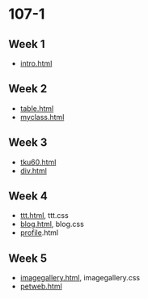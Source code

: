 
# 107-1

## [](https://github.com/LOUIS0301/107-1#week-1)Week 1

-   [intro.html](http://127.0.0.1:1236/w01/intro.html)

## [](https://github.com/LOUIS0301/107-1#week-2)Week 2

-   [table.html](http://127.0.0.1:1236/w02/table.html)
-   [myclass.html](http://127.0.0.1:1236/w02/myclass.html)

## [](https://github.com/LOUIS0301/107-1#week-3)Week 3

-   [tku60.html](http://127.0.0.1:1236/w03/tku60.html)
-   [div.html](http://127.0.0.1:1236/w03/div.html)

## [](https://github.com/LOUIS0301/107-1#week-4)Week 4

-   [ttt.html](http://127.0.0.1:1236/w04/ttt.html), ttt.css
-   [blog.html](http://127.0.0.1:1236/w04/blog.html), blog.css
-   [profile](http://127.0.0.1:1236/w04/profile.html).html

## [](https://github.com/LOUIS0301/107-1#week-5)Week 5

-   [imagegallery.html](http://127.0.0.1:1236/w05/imagegallery.html), imagegallery.css
-   [petweb.html](http://127.0.0.1:1236/w05/pet%20website/index.html)
<!--stackedit_data:
eyJoaXN0b3J5IjpbMTI5MTY0MTAzNSwyODgxNjU5NTQsLTk4OT
kyMTAyNF19
-->